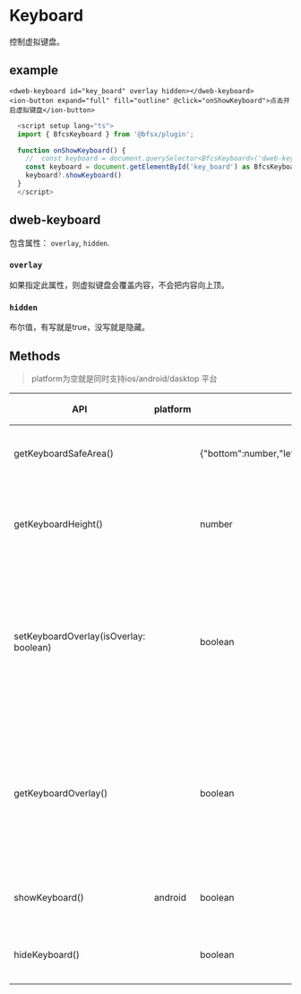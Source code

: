 # Keyboard

控制虚拟键盘。

## example

<CodeGroup>
  <CodeGroupItem title="vue3" active>

  ```vue
  <dweb-keyboard id="key_board" overlay hidden></dweb-keyboard>
  <ion-button expand="full" fill="outline" @click="onShowKeyboard">点击开启虚拟键盘</ion-button>
  ```

  </CodeGroupItem>
  <CodeGroupItem title="typescript" >

  ```typescript
    <script setup lang="ts">
    import { BfcsKeyboard } from '@bfsx/plugin';

    function onShowKeyboard() {
      //  const keyboard = document.querySelector<BfcsKeyboard>('dweb-keyboard')
      const keyboard = document.getElementById('key_board') as BfcsKeyboard
      keyboard?.showKeyboard()
    }
    </script>
  ```

  </CodeGroupItem>
</CodeGroup>

## dweb-keyboard

包含属性： `overlay`, `hidden`.

### `overlay`

如果指定此属性，则虚拟键盘会覆盖内容，不会把内容向上顶。

### `hidden`

布尔值，有写就是true，没写就是隐藏。

## Methods​

> platform为空就是同时支持ios/android/dasktop 平台

| API                                    | platform | return:Promise                                              | 解释                   |
|----------------------------------------|----------|-------------------------------------------------------------|----------------------|
| getKeyboardSafeArea()                  |          | {"bottom":number,"left":number,"right":number,"top":number} | 键盘位置               |
| getKeyboardHeight()                    |          | number                                                      | 获取键盘高度           |
| setKeyboardOverlay(isOverlay: boolean) |          | boolean                                                     | 设置键盘是否覆盖了内容 |
| getKeyboardOverlay()                   |          | boolean                                                     | 获取键盘是否覆盖了内容 |
| showKeyboard()                         | android  | boolean                                                     | 显示键盘               |
| hideKeyboard()                         |          | boolean                                                     | 隐藏键盘               |
